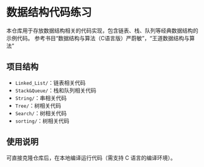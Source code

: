 # 数据结构代码练习
本仓库用于存放数据结构相关的代码实现，包含链表、栈、队列等经典数据结构的示例代码。
参考书目“数据结构与算法（C语言版）严蔚敏”，“王道数据结构与算法”

## 项目结构
- `Linked_List/`：链表相关代码
- `Stack&Queue/`：栈和队列相关代码
- `String/`：串相关代码
- `Tree/`：树相关代码
- `Search/`：树相关代码
- `sorting/`：树相关代码

## 使用说明
可直接克隆仓库后，在本地编译运行代码（需支持 C 语言的编译环境）。
